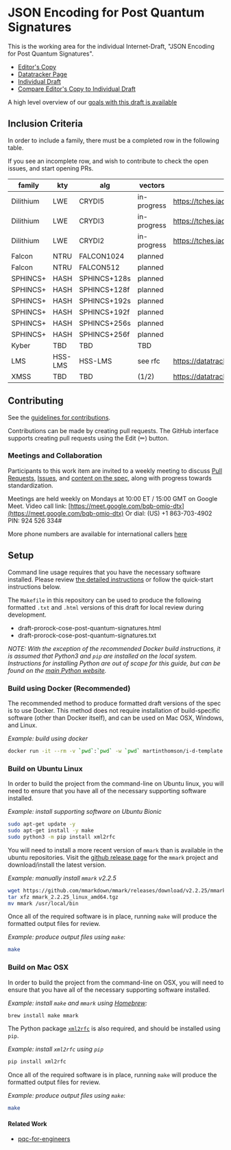# JSON Encoding for Post Quantum Signatures

This is the working area for the individual Internet-Draft, "JSON Encoding for Post Quantum Signatures".

* [Editor's Copy](https://mesur-io.github.io/post-quantum-signatures/#go.draft-prorock-cose-post-quantum-signatures.html)
* [Datatracker Page](https://datatracker.ietf.org/doc/draft-prorock-cose-post-quantum-signatures)
* [Individual Draft](https://datatracker.ietf.org/doc/html/draft-prorock-cose-post-quantum-signatures)
* [Compare Editor's Copy to Individual Draft](https://mesur-io.github.io/post-quantum-signatures/#go.draft-post-quantum-signatures.diff)

A high level overview of our [goals with this draft is available](https://docs.google.com/presentation/d/1OZtW5v3lx8VBIFQ8P2A6IBZqJ3SYoxwrMlfqxVzfIBg/)


## Inclusion Criteria

In order to include a family, there must be a completed row in the following table.

If you see an incomplete row, and wish to contribute to check the open issues, and start opening PRs.

| family    | kty     | alg          | vectors     | spec                                                    |
|-----------|---------|--------------|-------------|---------------------------------------------------------|
| Dilithium | LWE     | CRYDI5       | in-progress | https://tches.iacr.org/index.php/TCHES/article/view/839 |
| Dilithium | LWE     | CRYDI3       | in-progress | https://tches.iacr.org/index.php/TCHES/article/view/839 |
| Dilithium | LWE     | CRYDI2       | in-progress | https://tches.iacr.org/index.php/TCHES/article/view/839 |
| Falcon    | NTRU    | FALCON1024   | planned     |                                                         |
| Falcon    | NTRU    | FALCON512    | planned     |                                                         |
| SPHINCS+  | HASH    | SPHINCS+128s | planned     |                                                         |
| SPHINCS+  | HASH    | SPHINCS+128f | planned     |                                                         |
| SPHINCS+  | HASH    | SPHINCS+192s | planned     |                                                         |
| SPHINCS+  | HASH    | SPHINCS+192f | planned     |                                                         |
| SPHINCS+  | HASH    | SPHINCS+256s | planned     |                                                         |
| SPHINCS+  | HASH    | SPHINCS+256f | planned     |                                                         |
| Kyber     | TBD     | TBD          | TBD         |                                                         |
| LMS       | HSS-LMS | HSS-LMS      | see rfc     | https://datatracker.ietf.org/doc/html/rfc8778           |
| XMSS      | TBD     | TBD          | (1/2)       | https://datatracker.ietf.org/doc/html/rfc8391           |

## Contributing

See the
[guidelines for contributions](https://github.com/mesur-io/post-quantum-signatures/blob/main/CONTRIBUTING.md).

Contributions can be made by creating pull requests.
The GitHub interface supports creating pull requests using the Edit (✏) button.

### Meetings and Collaboration

Participants to this work item are invited to a weekly meeting to discuss
[Pull Requests](https://github.com/mesur-io/post-quantum-signatures/pulls?q=is%3Apr+is%3Aopen+sort%3Aupdated-asc),
[Issues](https://github.com/mesur-io/post-quantum-signatures/issues?q=is%3Aissue+is%3Aopen+sort%3Aupdated-asc),
and [content on the spec](https://github.com/mesur-io/post-quantum-signatures/blob/main/draft-prorock-cose-post-quantum-signatures.md),
along with progress towards standardization.

Meetings are held weekly on Mondays at 10:00 ET / 15:00 GMT on Google Meet.
Video call link: [https://meet.google.com/bqb-omio-dtx](https://meet.google.com/bqb-omio-dtx)
Or dial: (US) +1 863-703-4902 PIN: 924 526 334#

More phone numbers are available for international callers [here](https://tel.meet/bqb-omio-dtx?pin=6212109710970)

## Setup

Command line usage requires that you have the necessary software installed. Please review
[the detailed instructions](https://github.com/martinthomson/i-d-template/blob/main/doc/SETUP.md) or follow the quick-start instructions below.

The `Makefile` in this repository can be used to produce the following formatted `.txt` and `.html` versions of this draft for local review during development.

- draft-prorock-cose-post-quantum-signatures.html
- draft-prorock-cose-post-quantum-signatures.txt

_NOTE: With the exception of the recommended Docker build instructions, it is assumed that Python3 and `pip` are installed on the local system. Instructions for installing Python are out of scope for this guide, but can be found on the [main Python website](https://www.python.org/)._

### Build using Docker (Recommended)

The recommended method to produce formatted draft versions of the spec is to use Docker. This method does not require installation of build-specific software (other than Docker itself), and can be used on Mac OSX, Windows, and Linux.

_Example: build using docker_
```bash
docker run -it --rm -v `pwd`:`pwd` -w `pwd` martinthomson/i-d-template make
```

### Build on Ubuntu Linux

In order to build the project from the command-line on Ubuntu linux, you will need to ensure that you have all of the necessary supporting software installed.

_Example: install supporting software on Ubuntu Bionic_
```bash
sudo apt-get update -y
sudo apt-get install -y make
sudo python3 -m pip install xml2rfc
```

You will need to install a more recent version of `mmark` than is available in the ubuntu repositories. Visit the [github release page](https://github.com/mmarkdown/mmark/releases) for the `mmark` project and download/install the latest version.

_Example: manually install `mmark` v2.2.5_
```bash
wget https://github.com/mmarkdown/mmark/releases/download/v2.2.25/mmark_2.2.25_linux_amd64.tgz
tar xfz mmark_2.2.25_linux_amd64.tgz
mv mmark /usr/local/bin
```

Once all of the required software is in place, running `make` will produce the formatted output files for review.

_Example: produce output files using `make`:_
```bash
make
```

### Build on Mac OSX

In order to build the project from the command-line on OSX, you will need to ensure that you have all of the necessary supporting software installed.

_Example: install `make` and `mmark` using [Homebrew](https://brew.sh):_
```bash
brew install make mmark
```

The Python package [`xml2rfc`](https://pypi.org/project/xml2rfc/) is also required, and should be installed using `pip`.

_Example: install `xml2rfc` using `pip`_
```bash
pip install xml2rfc
```

Once all of the required software is in place, running `make` will produce the formatted output files for review.

_Example: produce output files using `make`:_
```bash
make
```

#### Related Work

- [pqc-for-engineers](https://github.com/paulehoffman/post-quantum-for-engineers/blob/main/pqc-for-engineers.md)

